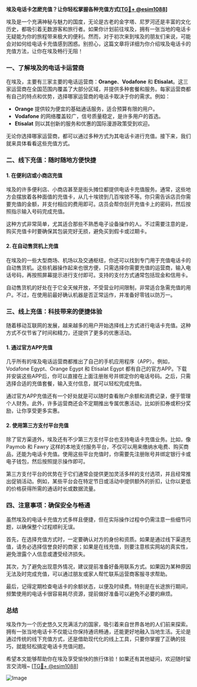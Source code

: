 **埃及电话卡怎麽充值？让你轻松掌握各种充值方式[[TG💪+ @esim1088](https://t.me/s/esim1088)]**

埃及是一个充满神秘与魅力的国度，无论是古老的金字塔、尼罗河还是丰富的文化历史，都吸引着无数游客和旅行者。如果你计划前往埃及，拥有一张当地的电话卡无疑能为你的旅程带来极大的便利。然而，对于初次来到埃及的朋友们来说，可能会对如何给电话卡充值感到困惑。别担心，这篇文章将详细为你介绍埃及电话卡的充值方法，让你在埃及畅行无阻！

### 一、了解埃及的电话卡运营商

在埃及，主要有三家主要的电话运营商：**Orange**、**Vodafone** 和 **Etisalat**。这三家运营商在全国范围内覆盖了大部分区域，并提供多种套餐和服务。每家运营商都有自己的特点和优势，选择哪家运营商的电话卡取决于你的需求。例如：

- **Orange** 提供较为便宜的基础通话服务，适合预算有限的用户。
- **Vodafone** 的网络覆盖较广，信号质量稳定，是许多用户的首选。
- **Etisalat** 则以其创新的服务和优惠的国际漫游政策受到欢迎。

无论你选择哪家运营商，都可以通过多种方式为其电话卡进行充值。接下来，我们就来具体看看这些充值方式。

### 二、线下充值：随时随地方便快捷

#### 1. 在便利店或小商店充值

埃及的许多便利店、小商店甚至是街头摊位都提供电话卡充值服务。通常，这些地方会摆放着各种面值的充值卡，从几十埃镑到几百埃镑不等。你只需告诉店员你需要充值的金额，并支付相应的费用即可。店员会帮你刮开充值卡上的密码，然后按照指示输入号码完成充值。

这种方式非常简单，尤其适合那些不熟悉电子设备操作的人。不过需要注意的是，购买充值卡时要确保其包装完好无损，避免买到假卡或过期卡。

#### 2. 在自动售货机上充值

在埃及的一些大型商场、机场以及交通枢纽，你还可以找到专门用于充值电话卡的自动售货机。这些机器操作起来也很方便，只需选择你需要充值的运营商，输入电话号码，再按照屏幕提示进行支付即可。支持的支付方式通常包括现金和信用卡。

自动售货机的好处在于它全天候开放，不受营业时间限制，非常适合急需充值的用户。不过，在使用前最好确认机器是否正常运作，并准备好零钱以防万一。

### 三、线上充值：科技带来的便捷体验

随着移动互联网的发展，越来越多的用户开始选择线上方式进行电话卡充值。这种方式不仅节省了时间和精力，还提供了更多的优惠活动。

#### 1. 通过官方APP充值

几乎所有的埃及电话运营商都推出了自己的手机应用程序（APP）。例如，Vodafone Egypt、Orange Egypt 和 Etisalat Egypt 都有自己的官方APP。下载并安装这些APP后，你可以直接在上面注册账号并绑定你的电话号码。之后，只需选择合适的充值套餐，输入支付信息，就可以轻松完成充值。

通过官方APP充值还有一个好处就是可以随时查看账户余额和消费记录，便于管理个人财务。此外，许多运营商还会不定期推出专属优惠活动，比如折扣券或积分奖励，让你享受更多实惠。

#### 2. 使用第三方支付平台充值

除了官方渠道外，埃及还有不少第三方支付平台也支持电话卡充值业务。比如，像 Paymob 和 Fawry 这样的本地支付服务平台，不仅可以用来缴纳水电费、购买商品，还能为电话卡充值。使用这些平台充值时，你需要先注册账号并绑定银行卡或电子钱包，然后按照提示操作即可。

第三方支付平台的优势在于它们通常会提供更加灵活多样的支付选项，并且经常推出促销活动。例如，某些平台会在特定节日或活动中提供额外的折扣，让你以更低的价格获得所需的通话时长或数据流量。

### 四、注意事项：确保安全与畅通

虽然埃及的电话卡充值方式多样且便捷，但在实际操作过程中仍需注意一些细节问题，以确保整个过程顺利无误。

首先，在选择充值方式时，一定要确认对方的身份和资质。如果是通过线下渠道充值，请务必选择信誉良好的商家；如果是在线充值，则要注意核实网站的真实性，避免泄露个人信息或遭受经济损失。

其次，为了避免出现意外情况，建议提前准备好备用联系方式。如果因为某种原因无法及时完成充值，可以通过朋友或家人帮忙联系运营商客服寻求帮助。

最后，记得定期检查电话卡的余额状态，以便及时续费。特别是在长途旅行期间，频繁使用的电话卡很容易耗尽资源，提前做好准备可以避免不必要的麻烦。

### 总结

埃及作为一个历史悠久又充满活力的国家，吸引着来自世界各地的人们前来探索。拥有一张当地电话卡不仅能让你保持通讯畅通，还能更好地融入当地生活。无论是通过传统的线下充值方式，还是借助现代化的线上工具，只要你掌握了正确的技巧，就能轻松搞定电话卡充值问题。

希望本文能够帮助你在埃及享受愉快的旅行体验！如果还有其他疑问，欢迎随时留言交流哦~ [[TG💪+ @esim1088](https://t.me/s/esim1088)] 

![Image](https://i.postimg.cc/4NQfJmqS/Snipaste-2025-05-13-00-14-12.png)